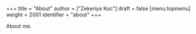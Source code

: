 +++
title = "About"
author = ["Zekeriya Koc"]
draft = false
[menu.topmenu]
  weight = 2001
  identifier = "about"
+++

About me.

